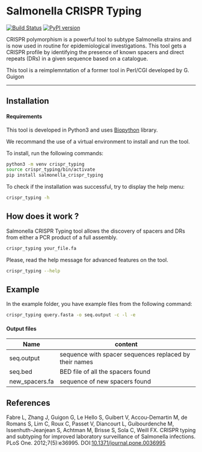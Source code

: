 # Salmonella CRISPR Typing

[![Build Status](https://travis-ci.org/C3BI-pasteur-fr/Salmonella-CRISPR-Typing.svg?branch=master)](https://travis-ci.org/C3BI-pasteur-fr/Salmonella-CRISPR-Typing)
[![PyPI version](https://badge.fury.io/py/salmonella_crispr_typing.svg)](https://badge.fury.io/py/salmonella_crispr_typing)

CRISPR polymorphism is a powerful tool to subtype Salmonella strains and is now used in routine for epidemiological investigations.
This tool gets a CRISPR profile by identifying the presence of known spacers and direct repeats (DRs) in a given sequence based on a catalogue.

This tool is a reimplemntation of a former tool in Perl/CGI developed by G. Guigon

-------------------------

## Installation

#### Requirements

This tool is developed in Python3 and uses [Biopython](http://biopython.org/) library.

We recommand the use of a virtual environment to install and run the tool.

To install, run the following commands:

```bash
python3 -m venv crispr_typing
source crispr_typing/bin/activate
pip install salmonella_crispr_typing
```

To check if the installation was successful, try to display the help menu:

```bash
crispr_typing -h
```

## How does it work ?

Salmonella CRISPR Typing tool allows the discovery of spacers and DRs from either a PCR product of a full assembly.


```bash
crispr_typing your_file.fa
```

Please, read the help message for advanced features on the tool.

```bash
crispr_typing --help
```

## Example

In the example folder, you have example files from the following command:

```bash
crispr_typing query.fasta -o seq.output -c -l -e
```

#### Output files

Name | content |
---- | ------- |
seq.output | sequence with spacer sequences replaced by their names |
seq.bed | BED file of all the spacers found |
new_spacers.fa | sequence of new spacers found |


## References

Fabre L, Zhang J, Guigon G, Le Hello S, Guibert V, Accou-Demartin M, de Romans S, Lim C, Roux C, Passet V, Diancourt L, Guibourdenche M, Issenhuth-Jeanjean S, Achtman M, Brisse S, Sola C, Weill FX. CRISPR typing and subtyping for improved laboratory surveillance of Salmonella infections. PLoS One. 2012;7(5):e36995. DOI:[10.1371/journal.pone.0036995](http://doi.org/10.1371/journal.pone.0036995)
